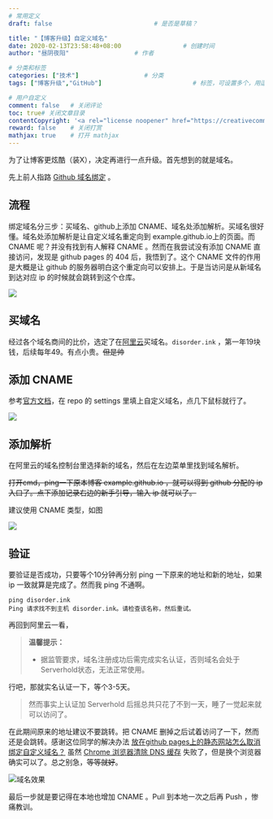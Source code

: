 ```yaml
---
# 常用定义
draft: false	                		# 是否是草稿？

title: "【博客升级】自定义域名"
date: 2020-02-13T23:58:48+08:00					# 创建时间
author: "昼阴夜阳"             		# 作者

# 分类和标签
categories: ["技术"]		            # 分类
tags: ["博客升级","GitHub"]  						# 标签，可设置多个，用逗号隔开。Hugo会自动生成标签的子URL

# 用户自定义
comment: false   # 关闭评论
toc: true# 关闭文章目录
contentCopyright: '<a rel="license noopener" href="https://creativecommons.org/licenses/by-nc-nd/4.0/" target="_blank">CC BY-NC-ND 4.0</a>'	#自定义文章的版权规则
reward: false	 # 关闭打赏
mathjax: true    # 打开 mathjax
---
```


为了让博客更炫酷（装X），决定再进行一点升级。首先想到的就是域名。

先上前人指路 [Github 域名绑定](https://blog.csdn.net/yuan3065/article/details/51594454)  。

## 流程

绑定域名分三步：买域名、github上添加 CNAME、域名处添加解析。买域名很好懂。域名处添加解析是让自定义域名重定向到 example.github.io上的页面。而 CNAME 呢？并没有找到有人解释 CNAME 。然而在我尝试没有添加 CNAME 直接访问，发现是 github pages 的 404 后，我悟到了。这个 CNAME 文件的作用是大概是让 github 的服务器明白这个重定向可以安排上。于是当访问是从新域名到达对应 ip 的时候就会跳转到这个仓库。

![](https://gitee.com/GZ1A/image-hosting/raw/master/blog/2020/02/20200214185018.png)

## 买域名

经过各个域名商间的比价，选定了在[阿里云](https://www.aliyun.com/)买域名。`disorder.ink` ，第一年19块钱，后续每年49。有点小贵。~~但是帅~~ 

## 添加 CNAME

参考[官方文档](https://help.github.com/en/github/working-with-github-pages/managing-a-custom-domain-for-your-github-pages-site)，在 repo 的 settings 里填上自定义域名，点几下鼠标就行了。 

![](https://gitee.com/GZ1A/image-hosting/raw/master/blog/2020/02/20200214185412.png)

## 添加解析

在阿里云的域名控制台里选择新的域名，然后在左边菜单里找到域名解析。

~~打开cmd，ping一下原本博客 example.github.io ，就可以得到 github 分配的 ip 入口了。点下添加记录右边的新手引导，输入 ip 就可以了。~~

建议使用 CNAME 类型，如图

![](https://gitee.com/GZ1A/image-hosting/raw/master/blog/2020/02/20200214234143.png)

## 验证

要验证是否成功，只要等个10分钟再分别 ping 一下原来的地址和新的地址，如果 ip 一致就算是完成了。然而我 ping 不通啊。

```shell
ping disorder.ink
Ping 请求找不到主机 disorder.ink。请检查该名称，然后重试。
```

再回到阿里云一看，

>**温馨提示：**
>
>* 据监管要求，域名注册成功后需完成实名认证，否则域名会处于Serverhold状态，无法正常使用。

行吧，那就实名认证一下，等个3-5天。

> 然而事实上认证加 Serverhold 后摇总共只花了不到一天，睡了一觉起来就可以访问了。

在此期间原来的地址建议不要跳转。把 CNAME 删掉之后试着访问了一下，然而还是会跳转。感谢这位同学的解决办法 [放在github pages上的静态网站怎么取消绑定自定义域名？](https://www.cnblogs.com/MakeView660/p/9072971.html) 虽然 [Chrome 浏览器清除 DNS 缓存](https://www.runoob.com/w3cnote/chrome-clear-dns-cache.html) 失败了，但是换个浏览器确实可以了。总之别急，~~等等就好~~。

![域名效果](https://gitee.com/GZ1A/image-hosting/raw/master/blog/2020/02/20200214190340.png)

最后一步就是要记得在本地也增加 CNAME 。Pull 到本地一次之后再 Push ，惨痛教训。



